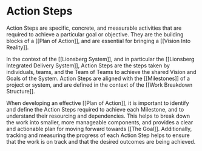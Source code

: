 # Action Steps

Action Steps are specific, concrete, and measurable activities that are required to achieve a particular goal or objective. They are the building blocks of a [[Plan of Action]], and are essential for bringing a [[Vision Into Reality]].

In the context of the [[Lionsberg System]], and in particular the [[Lionsberg Integrated Delivery System]], Action Steps are the steps taken by individuals, teams, and the Team of Teams to achieve the shared Vision and Goals of the System. Action Steps are aligned with the [[Milestones]] of a project or system, and are defined in the context of the [[Work Breakdown Structure]].

When developing an effective [[Plan of Action]], it is important to identify and define the Action Steps required to achieve each Milestone, and to understand their resourcing and dependencies. This helps to break down the work into smaller, more manageable components, and provides a clear and actionable plan for moving forward towards [[The Goal]]. Additionally, tracking and measuring the progress of each Action Step helps to ensure that the work is on track and that the desired outcomes are being achieved.
